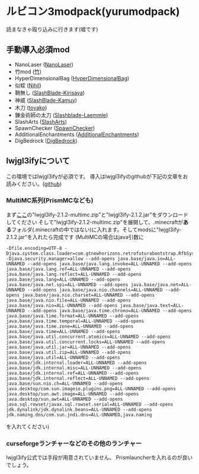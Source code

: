 # ルビコン3modpack(yurumodpack)
読まなきゃ殴り込みに行きます(嘘です)

## 手動導入必須mod
- NanoLaser ([NanoLaser](https://web.archive.org/web/20190522122003/https://dl.dropboxusercontent.com/s/odiwor0armqlpm7/NanoLaser-1.7.10-8.2.3-1.2.2.jar))
- 竹mod ([竹](https://www.dropbox.com/s/sc5vf0imhlrmoba/Bamboo-2.6.8.5.jar?dl=1))
- HyperDimensionalBag ([HyperDimensionalBag](https://web.archive.org/web/20190522122003/https://dl.dropboxusercontent.com/s/juc61fzxvjnrdnt/HyperDimensionalBag-1.2c-forMC1.7.jar))
- 似蛭 ([Nihil](https://web.archive.org/web/20190715140008/https://forum.minecraftuser.jp/download/file.php?id=61937))
- 鞘無し ([SlashBlade-Kirisaya](https://web.archive.org/web/20190715123647/http://forum.minecraftuser.jp/download/file.php?id=57176))
- 神威 ([SlashBlade-Kamuy](https://web.archive.org/web/20190715123647/http://forum.minecraftuser.jp/download/file.php?id=55969))
- 木刀 ([toyako](https://web.archive.org/web/20190715123647/http://forum.minecraftuser.jp/download/file.php?id=48477))
- 錬金術師の太刀 ([Slashblade-Laemmle](https://web.archive.org/web/20190715123647/http://forum.minecraftuser.jp/download/file.php?id=60590))
- SlashArts ([SlashArts](https://web.archive.org/web/20190715123647/http://forum.minecraftuser.jp/download/file.php?id=52353))
- SpawnChecker ([SpawnChecker](https://www.dropbox.com/scl/fo/ldhq4k4ctsxt9d4d436o0/AE6nAWWTFJMXIHsd2hnADkM/SpawnChecker/Minecraft_1.7.x/1.7.10?preview=SpawnChecker-2.1.4.128.jar&rlkey=emhq3an4gnpa8e52gtvmmmdx3&subfolder_nav_tracking=1&st=0ktwphxr&dl=0))
- AdditionalEnchantments ([AdditionalEnchantments](https://web.archive.org/web/20190715132818/https://dl.dropboxusercontent.com/s/6k0hhj4jg7ck43s/AdditionalEnchantments-1.7.10-1.2.11.jar))
- DigBedrock ([DigBedrock](https://web.archive.org/web/20190715185020/https://dl.dropboxusercontent.com/s/ycrw8wetebaazt0/DigBedrock-1.7.10-1.5.3.jar))

## lwjgl3ifyについて
この環境ではlwjgl3ifyが必須です。
導入はlwjgl3ifyのgithubが下記の文章をお読みください。([github](https://github.com/GTNewHorizons/lwjgl3ify))

### MultiMC系列(PrismMCなども)
まず[ここ](https://github.com/GTNewHorizons/lwjgl3ify/releases/tag/2.1.2)の"lwjgl3ify-2.1.2-multimc.zip"と"lwjgl3ify-2.1.2.jar"をダウンロードしてください
そして"lwjgl3ify-2.1.2-multimc.zip"を展開して、.minecraftが**ある**フォルダ(.minecraftの中ではない)に入れます。そしてmodsに"lwjgl3ify-2.1.2.jar"を入れたら完成です
(MultiMCの場合はjava引数に
```
-Dfile.encoding=UTF-8 -Djava.system.class.loader=com.gtnewhorizons.retrofuturabootstrap.RfbSystemClassLoader -Djava.security.manager=allow --add-opens java.base/java.io=ALL-UNNAMED --add-opens java.base/java.lang.invoke=ALL-UNNAMED --add-opens java.base/java.lang.ref=ALL-UNNAMED --add-opens java.base/java.lang.reflect=ALL-UNNAMED --add-opens java.base/java.lang=ALL-UNNAMED --add-opens java.base/java.net.spi=ALL-UNNAMED --add-opens java.base/java.net=ALL-UNNAMED --add-opens java.base/java.nio.channels=ALL-UNNAMED --add-opens java.base/java.nio.charset=ALL-UNNAMED --add-opens java.base/java.nio.file=ALL-UNNAMED --add-opens java.base/java.nio=ALL-UNNAMED --add-opens java.base/java.text=ALL-UNNAMED --add-opens java.base/java.time.chrono=ALL-UNNAMED --add-opens java.base/java.time.format=ALL-UNNAMED --add-opens java.base/java.time.temporal=ALL-UNNAMED --add-opens java.base/java.time.zone=ALL-UNNAMED --add-opens java.base/java.time=ALL-UNNAMED --add-opens java.base/java.util.concurrent.atomics=ALL-UNNAMED --add-opens java.base/java.util.concurrent.locks=ALL-UNNAMED --add-opens java.base/java.util.jar=ALL-UNNAMED --add-opens java.base/java.util.zip=ALL-UNNAMED --add-opens java.base/java.util=ALL-UNNAMED --add-opens java.base/jdk.internal.loader=ALL-UNNAMED --add-opens java.base/jdk.internal.misc=ALL-UNNAMED --add-opens java.base/jdk.internal.ref=ALL-UNNAMED --add-opens java.base/jdk.internal.reflect=ALL-UNNAMED --add-opens java.base/sun.nio.ch=ALL-UNNAMED --add-opens java.desktop/com.sun.imageio.plugins.png=ALL-UNNAMED --add-opens java.desktop/sun.awt.image=ALL-UNNAMED --add-opens java.desktop/sun.awt=ALL-UNNAMED --add-opens java.sql.rowset/javax.sql.rowset.serial=ALL-UNNAMED --add-opens jdk.dynalink/jdk.dynalink.beans=ALL-UNNAMED --add-opens jdk.naming.dns/com.sun.jndi.dns=ALL-UNNAMED,java.naming
```
を入れてください)

### curseforgeランチャーなどのその他のランチャー
lwjgl3ify公式では手段が用意されていません。
Prismlauncherを入れるのが良いでしょう。